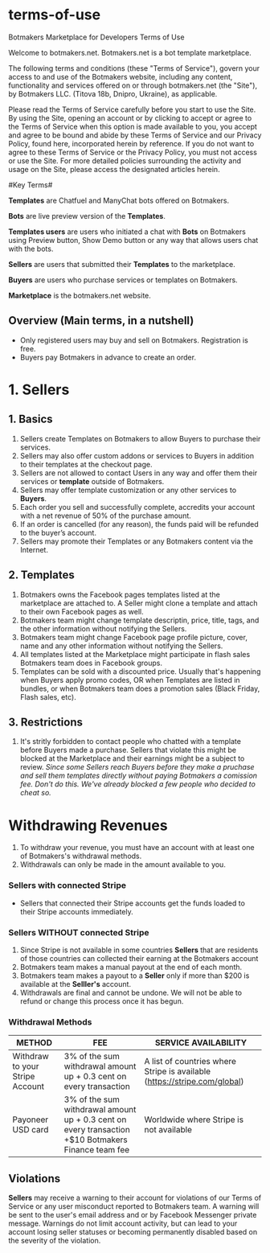 # terms-of-use
Botmakers Marketplace for Developers Terms of Use 

Welcome to botmakers.net. Botmakers.net is a bot template marketplace.

The following terms and conditions (these "Terms of Service"), govern your access to and use of the Botmakers website, including any content, functionality and services offered on or through botmakers.net (the "Site"), by Botmakers LLC. (Titova 18b, Dnipro, Ukraine), as applicable.

Please read the Terms of Service carefully before you start to use the Site. By using the Site, opening an account or by clicking to accept or agree to the Terms of Service when this option is made available to you, you accept and agree to be bound and abide by these Terms of Service and our Privacy Policy, found here, incorporated herein by reference. If you do not want to agree to these Terms of Service or the Privacy Policy, you must not access or use the Site. For more detailed policies surrounding the activity and usage on the Site, please access the designated articles herein.


#Key Terms#

**Templates** are Chatfuel and ManyChat bots offered on Botmakers.

**Bots** are live preview version of the **Templates**.

**Templates users** are users who initiated a chat with **Bots** on Botmakers using Preview button, Show Demo button or any way that allows users chat with the bots.

**Sellers** are users that submitted their **Templates** to the marketplace.

**Buyers** are users who purchase services or templates on Botmakers.

**Marketplace** is the botmakers.net website.

## Overview (Main terms, in a nutshell) ##
- Only registered users may buy and sell on Botmakers. Registration is free.
- Buyers pay Botmakers in advance to create an order.

# 1. Sellers #

## 1. Basics ##

 1. Sellers create Templates on Botmakers to allow Buyers to purchase their services.
 1. Sellers may also offer custom addons or services to Buyers in addition to their templates at the checkout page.
 1. Sellers are not allowed to contact Users in any way and offer them their services or **template** outside of Botmakers.
 1. Sellers may offer template customization or any other services to **Buyers**.
 1. Each order you sell and successfully complete, accredits your account with a net revenue of 50% of the purchase amount.
 1. If an order is cancelled (for any reason), the funds paid will be refunded to the buyer’s account.
 1. Sellers may promote their Templates or any Botmakers content via the Internet.
 
 ## 2. Templates ##
 
 1. Botmakers owns the Facebook pages templates listed at the marketplace are attached to. A Seller might clone a template and attach to their own Facebook pages as well.
 1. Botmakers team  might change template descriptin, price, title, tags, and the other information without notifying the Sellers.
 1. Botmakers team  might change Facebook page profile picture, cover, name and any other information without notifying the Sellers.
 1. All templates listed at the Marketplace might participate in flash sales Botmakers team does in Facebook groups.
 1. Templates can be sold with a discounted price. Usually that's happening when Buyers apply promo codes, OR when Templates are listed in bundles, or when Botmakers team does a promotion sales (Black Friday, Flash sales, etc).

## 3. Restrictions 
 1. It's stritly forbidden to contact people who chatted with a template before Buyers made a purchase. Sellers that violate this might be blocked at the Marketplace and their earnings might be a subject to review.
 *Since some Sellers reach Buyers before they make a pruchase and sell them templates directly without paying Botmakers a comission fee. Don't do this. We've already blocked a few people who decided to cheat so.*

 # Withdrawing Revenues #

 1. To withdraw your revenue, you must have an account with at least one of Botmakers's withdrawal methods.
 1. Withdrawals can only be made in the amount available to you.
  
  ### Sellers with connected Stripe ###
  - Sellers that connected their Stripe accounts get the funds loaded to their Stripe accounts immediately.
  
  ### Sellers WITHOUT connected Stripe ###
  1. Since Stripe is not available in some countries **Sellers** that are residents of those countries can collected their earning at the Botmakers account
  1. Botmakers team makes a manual payout at the end of each month.
  1. Botmakers team makes a payout to a **Seller** only if more than $200 is available at the **Selller's** account.
  1. Withdrawals are final and cannot be undone. We will not be able to refund or change this process once it has begun.
  
  ### Withdrawal Methods ###
| METHOD  | FEE | SERVICE AVAILABILITY |
| ------------- | ------------- | ------------- |
| Withdraw to your Stripe Account  | 3% of the sum withdrawal amount up + 0.3 cent on every transaction  | A list of countries where Stripe is available (https://stripe.com/global) |
| Payoneer USD card  | 3% of the sum withdrawal amount up + 0.3 cent on every transaction +$10 Botmakers Finance team fee | Worldwide where Stripe is not available |
 

 
## Violations ##
**Sellers** may receive a warning to their account for violations of our Terms of Service or any user misconduct reported to Botmakers team. A warning will be sent to the user's email address and or by Facebook Messenger private message. Warnings do not limit account activity, but can lead to your account losing seller statuses or becoming permanently disabled based on the severity of the violation.


